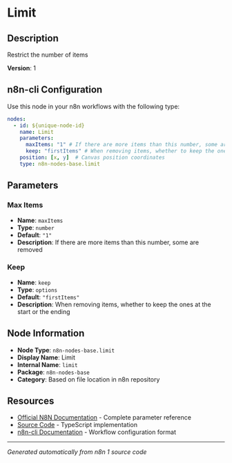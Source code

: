 # Limit

## Description

Restrict the number of items

**Version**: 1

## n8n-cli Configuration

Use this node in your n8n workflows with the following type:

```yaml
nodes:
  - id: ${unique-node-id}
    name: Limit
    parameters:
      maxItems: "1" # If there are more items than this number, some are removed
      keep: "firstItems" # When removing items, whether to keep the ones at the start or the ending
    position: [x, y]  # Canvas position coordinates
    type: n8n-nodes-base.limit
```

## Parameters

### Max Items

- **Name**: `maxItems`
- **Type**: `number`
- **Default**: `"1"`
- **Description**: If there are more items than this number, some are removed

### Keep

- **Name**: `keep`
- **Type**: `options`
- **Default**: `"firstItems"`
- **Description**: When removing items, whether to keep the ones at the start or the ending


## Node Information

- **Node Type**: `n8n-nodes-base.limit`
- **Display Name**: Limit
- **Internal Name**: `limit`
- **Package**: `n8n-nodes-base`
- **Category**: Based on file location in n8n repository

## Resources

- [Official N8N Documentation](https://docs.n8n.io/integrations/builtin/core-nodes/n8n-nodes-base.limit/) - Complete parameter reference
- [Source Code](https://github.com/n8n-io/n8n/blob/master/packages/nodes-base/nodes/Transform/Limit/Limit.node.ts) - TypeScript implementation
- [n8n-cli Documentation](https://github.com/edenreich/n8n-cli) - Workflow configuration format

---
*Generated automatically from n8n 1 source code*
